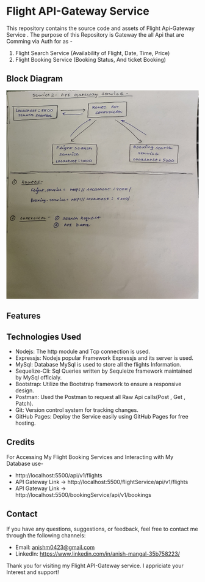 # Flight API-Gateway Service
This repository contains the source code and assets of Flight Api-Gateway Service . The purpose of this Repository is Gateway the all Api that are Comming via Auth for as -
 
 1. Flight Search Service (Availability of Flight, Date, Time, Price)
 2. Flight Booking Service (Booking Status, And ticket Booking)

## Block Diagram 

![Alt text](API-Gateway-Block-Diagram.jpg)

## Features


## Technologies Used
* Nodejs: The http module and Tcp connection is used.
* Expressjs: Nodejs popular Framework Expressjs and its server is used.
* MySql: Database MySql is used to store all the flights Information.
* Sequelize-Cli: Sql Queries written by Sequleize framework maintained by MySql officialy.
* Bootstrap: Utilize the Bootstrap framework to ensure a responsive design.
* Postman: Used the Postman to request all Raw Api calls(Post , Get , Patch).
* Git: Version control system for tracking changes.
* GitHub Pages: Deploy the Service easily using GitHub Pages for free hosting.

## Credits

<!-- * https://undraw.co/ provided me with free svg illustrations.
* https://freesvgillustration.com/ provided me with free svg illustrations.
* ChatGPT helped me in development, CSS formatting and debugging.
* Github for free deployment of website. -->

 For Accessing My Flight Booking Services and Interacting with My Database use- 
 * http://localhost:5500/api/v1/flights
 * API Gateway Link -> http://localhost:5500/flightService/api/v1/flights
 * API Gateway Link -> http://localhost:5500/bookingService/api/v1/bookings

## Contact
If you have any questions, suggestions, or feedback, feel free to contact me through the following channels:

* Email: anishm0423@gmail.com
* LinkedIn: https://www.linkedin.com/in/anish-mangal-35b758223/

Thank you for visiting my Flight API-Gateway service. I appriciate your Interest and support!